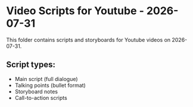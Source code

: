 # Video Scripts for Youtube - 2026-07-31

This folder contains scripts and storyboards for Youtube videos on 2026-07-31.

## Script types:
- Main script (full dialogue)
- Talking points (bullet format)
- Storyboard notes
- Call-to-action scripts
